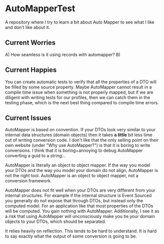 ﻿# AutoMapperTest

A repository where I try to learn a bit about Auto Mapper to see what I like and don't like about it.

## Current Worries

A) How seamless is it using records with automapper?
B)

## Current Happies

You can create automatic tests to verify that all the properties of a DTO will be filled by some source property.
Maybe AutoMapper cannot result in a compile time issue when something is not properly mapped, but if we are diligent
with writing tests for our profiles, then we can catch them in the testing phase, which is the next best thing compared
to compile time errors.

## Current Issues

AutoMapper is based on convention. If your DTOs look very similar to your internal data structures (domain objects) 
then it takes **a little** bit less time out of writing conversion code. I don't like that the only selling point 
on their own website (under "Why use AutoMapper?") is that it is boring to write conversions. I think that it 
is boring+annoying to debug AutoMapper converting a guid to a string...

AutoMapper is literally an object to object mapper. If the way you model your DTOs and the way you model your domain do not align,
AutoMapper is not the right tool. AutoMapper is an object to object mapper, not a conversion framework.

AutoMapper does not fit well when your DTOs are very different from your internal structures. For example if the internal structure
is Event Sourced you generally do not expose that through DTOs, but instead only the computed model. For an application
like that most properties of the DTOs will be computed. You gain nothing with AutoMapper. Additionally, I see it as a risk
that using AutoMapper will unconsciously make you tie your domain objects to your DTOs, which should be separated.

It relies heavily on reflection. This tends to be hard to understand. It is hard to say exactly what the output of some conversion
is going to be.

